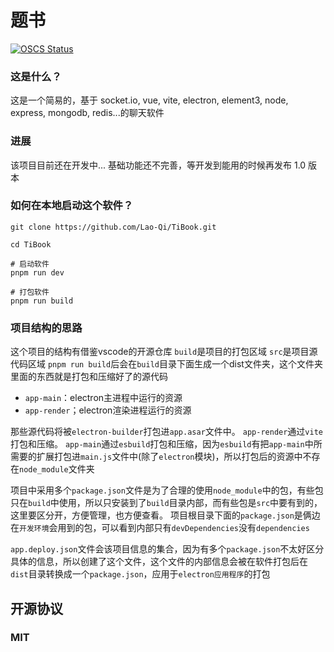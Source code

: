 # 题书

[![OSCS Status](https://www.oscs1024.com/platform/badge/Lao-Qi/TonYouLu.svg?size=small)](https://www.oscs1024.com/project/Lao-Qi/TonYouLu?ref=badge_small)

### 这是什么？

这是一个简易的，基于 socket.io, vue, vite, electron, element3, node, express, mongodb, redis...的聊天软件
</br>

### 进展

该项目目前还在开发中... 基础功能还不完善，等开发到能用的时候再发布 1.0 版本

### 如何在本地启动这个软件？

```git
git clone https://github.com/Lao-Qi/TiBook.git

cd TiBook
```

```git
# 启动软件
pnpm run dev

# 打包软件
pnpm run build
```
### 项目结构的思路

这个项目的结构有借鉴vscode的开源仓库
``build``是项目的打包区域
``src``是项目源代码区域
``pnpm run build``后会在``build``目录下面生成一个dist文件夹，这个文件夹里面的东西就是打包和压缩好了的源代码

- ``app-main``：electron主进程中运行的资源
- ``app-render``；electron渲染进程运行的资源

那些源代码将被``electron-builder``打包进``app.asar``文件中。
``app-render``通过``vite``打包和压缩。
``app-main``通过``esbuild``打包和压缩，因为``esbuild``有把``app-main``中所需要的扩展打包进``main.js``文件中(除了``electron``模块)，所以打包后的资源中不存在``node_module``文件夹

项目中采用多个``package.json``文件是为了合理的使用``node_module``中的包，有些包只在``build``中使用，所以只安装到了``build``目录内部，而有些包是``src``中要有到的，这里要区分开，方便管理，也方便查看。
项目根目录下面的``package.json``是俩边在``开发环境``会用到的包，可以看到内部只有``devDependencies``没有``dependencies``

``app.deploy.json``文件会该项目信息的集合，因为有多个``package.json``不太好区分具体的信息，所以创建了这个文件，这个文件的内部信息会被在软件打包后在``dist``目录转换成一个``package.json``，应用于``electron应用程序``的打包

## 开源协议

### MIT
